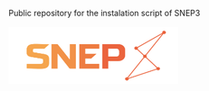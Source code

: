 Public repository for the instalation script of SNEP3
<br><br>
<img src="logo-snep.png" height="100" width="300" />
